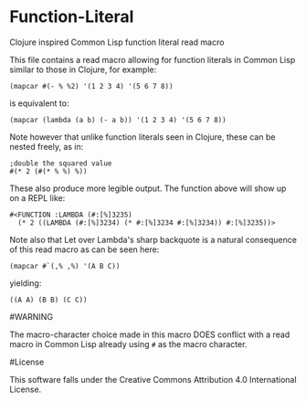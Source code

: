Function-Literal
================

Clojure inspired Common Lisp function literal read macro

This file contains a read macro allowing for function
literals in Common Lisp similar to those in Clojure,
for example:

    (mapcar #(- % %2) '(1 2 3 4) '(5 6 7 8))

is equivalent to:

    (mapcar (lambda (a b) (- a b)) '(1 2 3 4) '(5 6 7 8))

Note however that unlike function literals seen in Clojure,
these can be nested freely, as in:

    ;double the squared value
    #(* 2 (#(* % %) %))

These also produce more legible output. The function above
will show up on a REPL like:

    #<FUNCTION :LAMBDA (#:[%]3235)
      (* 2 ((LAMBDA (#:[%]3234) (* #:[%]3234 #:[%]3234)) #:[%]3235))>

Note also that Let over Lambda's sharp backquote is a natural
consequence of this read macro as can be seen here:

    (mapcar #`(,% ,%) '(A B C))

yielding:

    ((A A) (B B) (C C))

#WARNING

The macro-character choice made in this macro DOES conflict with
a read macro in Common Lisp already using `#` as the macro character.

#License


This software falls under the Creative Commons Attribution 4.0 International License.
